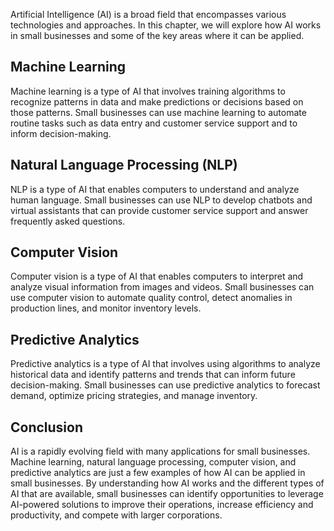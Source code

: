 
Artificial Intelligence (AI) is a broad field that encompasses various technologies and approaches. In this chapter, we will explore how AI works in small businesses and some of the key areas where it can be applied.

Machine Learning
----------------

Machine learning is a type of AI that involves training algorithms to recognize patterns in data and make predictions or decisions based on those patterns. Small businesses can use machine learning to automate routine tasks such as data entry and customer service support and to inform decision-making.

Natural Language Processing (NLP)
---------------------------------

NLP is a type of AI that enables computers to understand and analyze human language. Small businesses can use NLP to develop chatbots and virtual assistants that can provide customer service support and answer frequently asked questions.

Computer Vision
---------------

Computer vision is a type of AI that enables computers to interpret and analyze visual information from images and videos. Small businesses can use computer vision to automate quality control, detect anomalies in production lines, and monitor inventory levels.

Predictive Analytics
--------------------

Predictive analytics is a type of AI that involves using algorithms to analyze historical data and identify patterns and trends that can inform future decision-making. Small businesses can use predictive analytics to forecast demand, optimize pricing strategies, and manage inventory.

Conclusion
----------

AI is a rapidly evolving field with many applications for small businesses. Machine learning, natural language processing, computer vision, and predictive analytics are just a few examples of how AI can be applied in small businesses. By understanding how AI works and the different types of AI that are available, small businesses can identify opportunities to leverage AI-powered solutions to improve their operations, increase efficiency and productivity, and compete with larger corporations.
